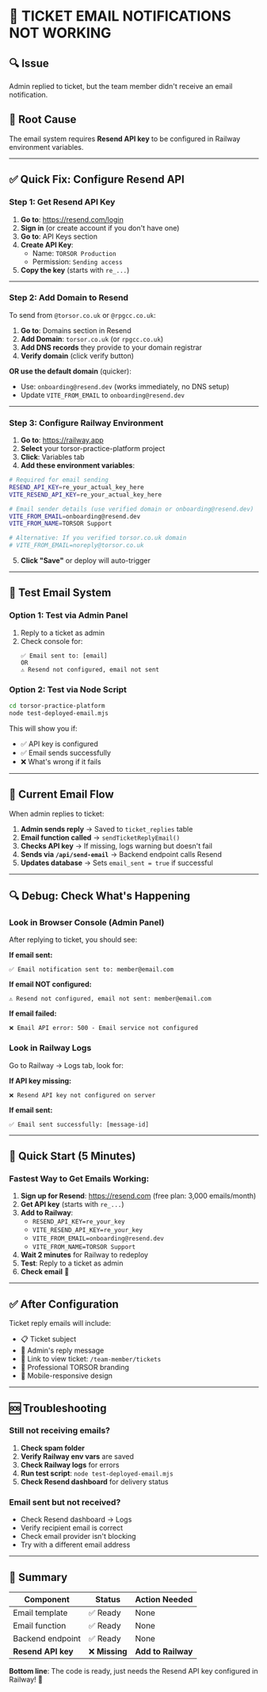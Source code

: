 # 🚨 TICKET EMAIL NOTIFICATIONS NOT WORKING

## 🔍 Issue
Admin replied to ticket, but the team member didn't receive an email notification.

## 🎯 Root Cause
The email system requires **Resend API key** to be configured in Railway environment variables.

---

## ✅ Quick Fix: Configure Resend API

### Step 1: Get Resend API Key

1. **Go to**: https://resend.com/login
2. **Sign in** (or create account if you don't have one)
3. **Go to**: API Keys section
4. **Create API Key**:
   - Name: `TORSOR Production`
   - Permission: `Sending access`
5. **Copy the key** (starts with `re_...`)

---

### Step 2: Add Domain to Resend

To send from `@torsor.co.uk` or `@rpgcc.co.uk`:

1. **Go to**: Domains section in Resend
2. **Add Domain**: `torsor.co.uk` (or `rpgcc.co.uk`)
3. **Add DNS records** they provide to your domain registrar
4. **Verify domain** (click verify button)

**OR use the default domain** (quicker):
- Use: `onboarding@resend.dev` (works immediately, no DNS setup)
- Update `VITE_FROM_EMAIL` to `onboarding@resend.dev`

---

### Step 3: Configure Railway Environment

1. **Go to**: https://railway.app
2. **Select** your torsor-practice-platform project
3. **Click**: Variables tab
4. **Add these environment variables**:

```bash
# Required for email sending
RESEND_API_KEY=re_your_actual_key_here
VITE_RESEND_API_KEY=re_your_actual_key_here

# Email sender details (use verified domain or onboarding@resend.dev)
VITE_FROM_EMAIL=onboarding@resend.dev
VITE_FROM_NAME=TORSOR Support

# Alternative: If you verified torsor.co.uk domain
# VITE_FROM_EMAIL=noreply@torsor.co.uk
```

5. **Click "Save"** or deploy will auto-trigger

---

## 🧪 Test Email System

### Option 1: Test via Admin Panel
1. Reply to a ticket as admin
2. Check console for:
   ```
   ✅ Email sent to: [email]
   OR
   ⚠️ Resend not configured, email not sent
   ```

### Option 2: Test via Node Script
```bash
cd torsor-practice-platform
node test-deployed-email.mjs
```

This will show you if:
- ✅ API key is configured
- ✅ Email sends successfully
- ❌ What's wrong if it fails

---

## 📧 Current Email Flow

When admin replies to ticket:

1. **Admin sends reply** → Saved to `ticket_replies` table
2. **Email function called** → `sendTicketReplyEmail()`
3. **Checks API key** → If missing, logs warning but doesn't fail
4. **Sends via `/api/send-email`** → Backend endpoint calls Resend
5. **Updates database** → Sets `email_sent = true` if successful

---

## 🔍 Debug: Check What's Happening

### Look in Browser Console (Admin Panel)
After replying to ticket, you should see:

**If email sent:**
```
✅ Email notification sent to: member@email.com
```

**If email NOT configured:**
```
⚠️ Resend not configured, email not sent: member@email.com
```

**If email failed:**
```
❌ Email API error: 500 - Email service not configured
```

### Look in Railway Logs
Go to Railway → Logs tab, look for:

**If API key missing:**
```
❌ Resend API key not configured on server
```

**If email sent:**
```
✅ Email sent successfully: [message-id]
```

---

## 🎯 Quick Start (5 Minutes)

### Fastest Way to Get Emails Working:

1. **Sign up for Resend**: https://resend.com (free plan: 3,000 emails/month)
2. **Get API key** (starts with `re_...`)
3. **Add to Railway**:
   - `RESEND_API_KEY=re_your_key`
   - `VITE_RESEND_API_KEY=re_your_key`
   - `VITE_FROM_EMAIL=onboarding@resend.dev`
   - `VITE_FROM_NAME=TORSOR Support`
4. **Wait 2 minutes** for Railway to redeploy
5. **Test**: Reply to a ticket as admin
6. **Check email** 📧

---

## ✅ After Configuration

Ticket reply emails will include:
- 📋 Ticket subject
- 💬 Admin's reply message
- 🔗 Link to view ticket: `/team-member/tickets`
- 🎨 Professional TORSOR branding
- 📱 Mobile-responsive design

---

## 🆘 Troubleshooting

### Still not receiving emails?

1. **Check spam folder**
2. **Verify Railway env vars** are saved
3. **Check Railway logs** for errors
4. **Run test script**: `node test-deployed-email.mjs`
5. **Check Resend dashboard** for delivery status

### Email sent but not received?

- Check Resend dashboard → Logs
- Verify recipient email is correct
- Check email provider isn't blocking
- Try with a different email address

---

## 📝 Summary

| Component | Status | Action Needed |
|-----------|--------|---------------|
| Email template | ✅ Ready | None |
| Email function | ✅ Ready | None |
| Backend endpoint | ✅ Ready | None |
| **Resend API key** | ❌ **Missing** | **Add to Railway** |

**Bottom line**: The code is ready, just needs the Resend API key configured in Railway! 🚀

